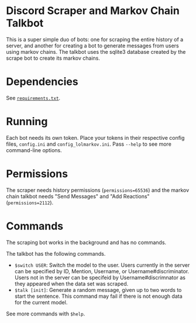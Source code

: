 # Discord Scraper and Markov Chain Talkbot

This is a super simple duo of bots: one for scraping the entire history of a
server, and another for creating a bot to generate messages from users using
markov chains. The talkbot uses the sqlite3 database created by the scrape bot
to create its markov chains.

# Dependencies

See [`requirements.txt`](requirements.txt).

# Running

Each bot needs its own token. Place your tokens in their respective config
files, `config.ini` and `config_lolmarkov.ini`. Pass `--help` to see more
command-line options.

# Permissions

The scraper needs history permissions (`permissions=65536`) and the markov
chain talkbot needs "Send Messages" and "Add Reactions" (`permissions=2112`).

# Commands

The scraping bot works in the background and has no commands.

The talkbot has the following commands.

- `$switch USER`: Switch the model to the user. Users currently in the server
  can be specified by ID, Mention, Username, or Username#discriminator. Users
  not in the server can be specifeid by Username#discrimnator as they appeared
  when the data set was scraped.
- `$talk [init]`: Generate a random message, given up to two words to start the
  sentence. This command may fail if there is not enough data for the current
  model.

See more commands with `$help`.
